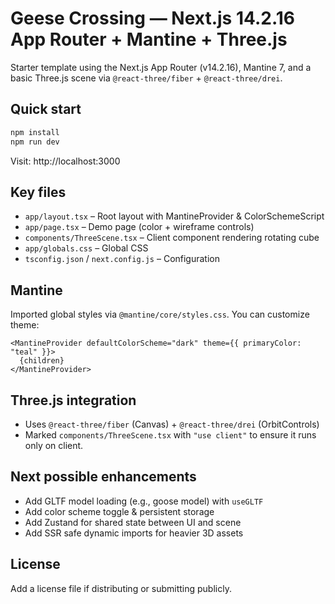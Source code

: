 # Geese Crossing — Next.js 14.2.16 App Router + Mantine + Three.js

Starter template using the Next.js App Router (v14.2.16), Mantine 7, and a basic Three.js scene via `@react-three/fiber` + `@react-three/drei`.

## Quick start

```bash
npm install
npm run dev
```

Visit: http://localhost:3000

## Key files

- `app/layout.tsx` – Root layout with MantineProvider & ColorSchemeScript
- `app/page.tsx` – Demo page (color + wireframe controls)
- `components/ThreeScene.tsx` – Client component rendering rotating cube
- `app/globals.css` – Global CSS
- `tsconfig.json` / `next.config.js` – Configuration

## Mantine

Imported global styles via `@mantine/core/styles.css`. You can customize theme:

```tsx
<MantineProvider defaultColorScheme="dark" theme={{ primaryColor: "teal" }}>
  {children}
</MantineProvider>
```

## Three.js integration

- Uses `@react-three/fiber` (Canvas) + `@react-three/drei` (OrbitControls)
- Marked `components/ThreeScene.tsx` with `"use client"` to ensure it runs only on client.

## Next possible enhancements

- Add GLTF model loading (e.g., goose model) with `useGLTF`
- Add color scheme toggle & persistent storage
- Add Zustand for shared state between UI and scene
- Add SSR safe dynamic imports for heavier 3D assets

## License

Add a license file if distributing or submitting publicly.
